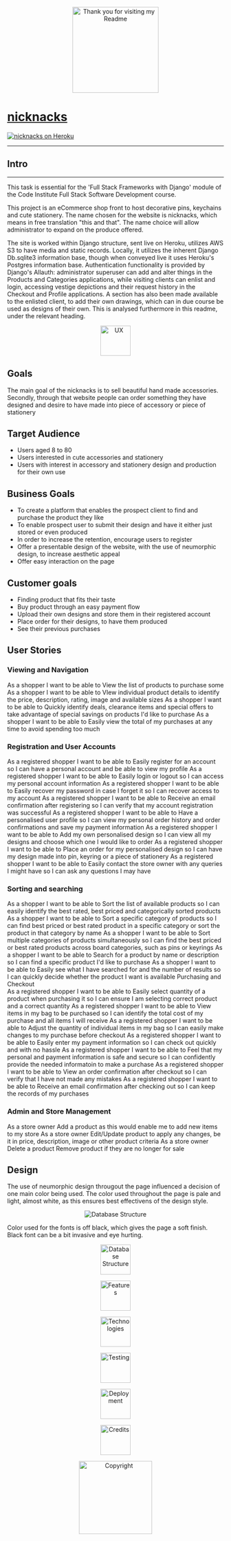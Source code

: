 <p align="center"><img src="https://res.cloudinary.com/dugnokxox/image/upload/v1604163817/ms4%20images/unicorn_ozbxlz.png" width="200" height="200" alt="Thank you for visiting my Readme"></p>

# [nicknacks](https://ms4nicknacks.herokuapp.com/)

[![nicknacks on Heroku](https://img.shields.io/badge/Heroku-nicknacks-pink)](https://ms4nicknacks.herokuapp.com/) 

<hr>

## Intro

<hr>



This task is essential for the 'Full Stack Frameworks with Django' module of the Code Institute Full Stack Software Development course. 

This project is an eCommerce shop front to host decorative pins, keychains and cute stationery. The name chosen for the website is nicknacks, which means in free translation "this and that". The name choice will allow administrator to expand on the produce offered.

The site is worked within Django structure, sent live on Heroku, utilizes AWS S3 to have media and static records. Locally, it utilizes the inherent Django Db.sqlite3 information base, though when conveyed live it uses Heroku's Postgres information base. Authentication functionality is provided by Django's Allauth: administrator superuser can add and alter things in the Products and Categories applications, while visiting clients can enlist and login, accessing vestige depictions and their request history in the Checkout and Profile applications. A section has also been made available to the enlisted client, to add their own drawings, which can in due course be used as designs of their own. This is analysed furthermore in this readme, under the relevant heading.




<p align="center"><img src="https://res.cloudinary.com/dugnokxox/image/upload/v1606238890/ms4%20images/ux_a9ccsd.png" width="auto" height="70" alt="UX"></p>

## Goals

The main goal of the nicknacks is to sell beautiful hand made accessories. Secondly, through that website people can order something they have designed and desire to have made into piece of accessory or piece of stationery

## Target Audience

- Users aged 8 to 80
- Users interested in cute accessories and stationery
- Users with interest in accessory and stationery design and production for their own use

## Business Goals

- To create a platform that enables the prospect client to find and purchase the product they like
- To enable prospect user to submit their design and have it either just stored or even produced
- In order to increase the retention, encourage users to register
- Offer a presentable design of the website, with the use of neumorphic design, to increase aesthetic appeal
- Offer easy interaction on the page

## Customer goals

- Finding product that fits their taste
- Buy product through an easy payment flow
- Upload their own designs and store them in their registered account
- Place order for their designs, to have them produced
- See their previous purchases

## User Stories

### Viewing and Navigation		
As a shopper I want to be able to View the list of products to purchase some
As a shopper I want to be able to VIew individual product details to identify the price, description, rating, image and available sizes
As a shopper I want to be able to Quickly identify deals, clearance items and special offers to take advantage of special savings on products I'd like to purchase
As a shopper I want to be able to Easily view the total of my purchases at any time to avoid spending too much

### Registration and User Accounts  
As a registered shopper I want to be able to Easily register for an account so I can have a personal account and be able to view my profile
As a registered shopper I want to be able to Easily login or logout so I can access my personal account information
As a registered shopper I want to be able to Easily recover my password in case I forget it so I can recover access to my account
As a registered shopper I want to be able to Receive an email confirmation after registering so I can verify that my account registration was successful
As a registered shopper I want to be able to Have a personalised user profile so I can view my personal order history and order confirmations and save my payment information
As a registered shopper I want to be able to Add my own personalised design so I can view all my designs and choose which one I would like to order
As a registered shopper I want to be able to Place an order for my personalised design so I can have my design made into pin, keyring or a piece of stationery
As a registered shopper I want to be able to Easily contact the store owner with any queries I might have so I can ask any questions I may have

### Sorting and searching  
As a shopper I want to be able to Sort the list of available products so I can easily identify the best rated, best priced and categorically sorted products
As a shopper I want to be able to Sort a specific category of products so I can find best priced or best rated product in a specific category or sort the product in that category by name
As a shopper I want to be able to Sort multiple categories of products simultaneously so I can find the best priced or best rated products across board categories, such as pins or keyrings
As a shopper I want to be able to Search for a product by name or description so I can find a specific product I'd like to purchase
As a shopper I want to be able to Easily see what I have searched for and the number of results so I can quickly decide whether the product I want is available
Purchasing and Checkout  
As a registered shopper I want to be able to Easily select quantity of a product when purchasing it so I can ensure I am selecting correct product and a correct quantity
As a registered shopper I want to be able to View items in my bag to be purchased so I can identify the total cost of my purchase and all items I will receive
As a registered shopper I want to be able to Adjust the quantity of individual items in my bag so I can easily make changes to my purchase before checkout
As a registered shopper I want to be able to Easily enter my payment information  so I can check out quickly and with no hassle
As a registered shopper I want to be able to Feel that my personal and payment information is safe and secure so I can confidently provide the needed informatoin to make a purchase
As a registered shopper I want to be able to View an order confirmation after checkout so I can verify that I have not made any mistakes
As a registered shopper I want to be able to Receive an email confirmation after checking out so I can keep the records of my purchases

### Admin and Store Management  
As a store owner Add a product as this would enable me to add new items to my store
As a store owner Edit/Update product to apply any changes, be it in price, description, image or other product criteria
As a store owner Delete a product Remove product if they are no longer for sale

## Design

The use of neumorphic design througout the page influenced a decision of one main color being used. The color used throughout the page is pale and light, almost white, as this ensures best effectivens of the design style.


<p align="center"><img src="https://res.cloudinary.com/dugnokxox/image/upload/v1609881480/ms4%20images/Screenshot_2021-01-05_at_21.17.21_nua89x.png" alt="Database Structure"></p>

Color used for the fonts is off black, which gives the page a soft finish. Black font can be a bit invasive and eye hurting.

<p align="center"><img src="https://res.cloudinary.com/dugnokxox/image/upload/v1606238890/ms4%20images/db_nxagk7.png" width="auto" height="70" alt="Database Structure"></p>
<p align="center"><img src="https://res.cloudinary.com/dugnokxox/image/upload/v1606238890/ms4%20images/features_bvhyre.png" width="auto" height="70" alt="Features"></p>
<p align="center"><img src="https://res.cloudinary.com/dugnokxox/image/upload/v1606238890/ms4%20images/technologies_f4p3w3.png" width="auto" height="70" alt="Technologies"></p>
<p align="center"><img src="https://res.cloudinary.com/dugnokxox/image/upload/v1606238890/ms4%20images/testing_cr1erj.png" width="auto" height="70" alt="Testing"></p>
<p align="center"><img src="https://res.cloudinary.com/dugnokxox/image/upload/v1606238890/ms4%20images/deployment_l5161b.png" width="auto" height="70" alt="Deployment"></p>
<p align="center"><img src="https://res.cloudinary.com/dugnokxox/image/upload/v1606238531/credits_nvgiby.png" width="auto" height="70" alt="Credits"></p>

<p align="center"><img src="https://res.cloudinary.com/dugnokxox/image/upload/v1606579543/20786350-B46F-40B3-86F3-4D97002D9FB6_xizcyw.png" width="auto" height="170" alt="Copyright"></p>
 
